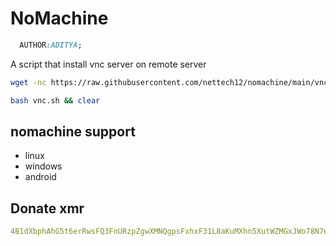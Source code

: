 # NoMachine
```css
  AUTHOR:ADITYA;
```
A script that install vnc server on remote server

```bash
wget -nc https://raw.githubusercontent.com/nettech12/nomachine/main/vnc.sh
```
```bash
bash vnc.sh && clear
```


## nomachine support
- linux
- windows
- android


## Donate xmr
```yml
4B1dXbphAhG5t6erRwsFQ3FnURzpZgwXMNQgpsFxhxF31L8aKuMXhn5XutWZMGxJWo78N7nkNEEAW4S4Gyi7djRUCD3ytv4
```
